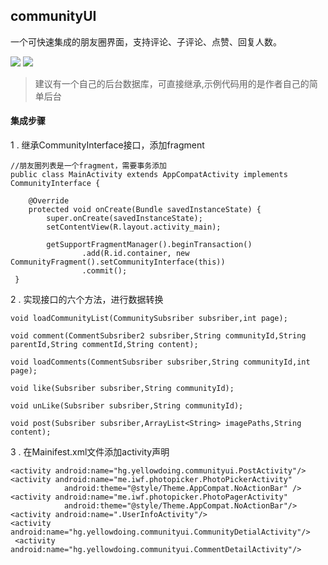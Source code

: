 ## communityUI
一个可快速集成的朋友圈界面，支持评论、子评论、点赞、回复人数。

![](https://note.youdao.com/yws/api/personal/file/WEB065b58ab97645293aaa2f2287d10bea1?method=download&shareKey=eb82539165ecee4e1694a44d889405bf)      ![](https://note.youdao.com/yws/api/personal/file/WEB2caef7ed89cd62aa5e048c5e22892262?method=download&shareKey=163142cec3144bf4fb135fac6c0abf87)

> 建议有一个自己的后台数据库，可直接继承,示例代码用的是作者自己的简单后台

#### 集成步骤
1 . 继承CommunityInterface接口，添加fragment

```
//朋友圈列表是一个fragment，需要事务添加
public class MainActivity extends AppCompatActivity implements CommunityInterface {

    @Override
    protected void onCreate(Bundle savedInstanceState) {
        super.onCreate(savedInstanceState);
        setContentView(R.layout.activity_main);

        getSupportFragmentManager().beginTransaction()
                .add(R.id.container, new CommunityFragment().setCommunityInterface(this))
                .commit();
 }
```	
2 . 实现接口的六个方法，进行数据转换

    void loadCommunityList(CommunitySubsriber subsriber,int page);

    void comment(CommentSubsriber2 subsriber,String communityId,String parentId,String commentId,String content);

    void loadComments(CommentSubsriber subsriber,String communityId,int page);

    void like(Subsriber subsriber,String communityId);

    void unLike(Subsriber subsriber,String communityId);

    void post(Subsriber subsriber,ArrayList<String> imagePaths,String content);
    
3 . 在Mainifest.xml文件添加activity声明


```
<activity android:name="hg.yellowdoing.communityui.PostActivity"/>
<activity android:name="me.iwf.photopicker.PhotoPickerActivity"
            android:theme="@style/Theme.AppCompat.NoActionBar" />
<activity android:name="me.iwf.photopicker.PhotoPagerActivity"
            android:theme="@style/Theme.AppCompat.NoActionBar"/>
<activity android:name=".UserInfoActivity"/>
<activity android:name="hg.yellowdoing.communityui.CommunityDetialActivity"/>
 <activity android:name="hg.yellowdoing.communityui.CommentDetailActivity"/>
```

       
